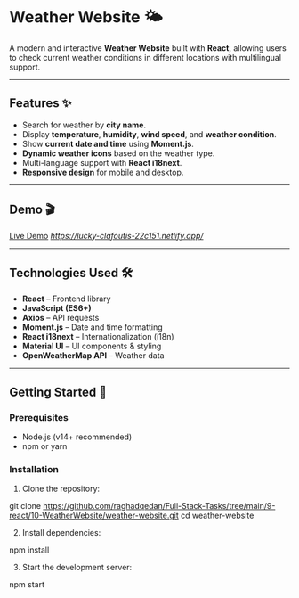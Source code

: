 # Weather Website 🌤️

A modern and interactive **Weather Website** built with **React**, allowing users to check current weather conditions in different locations with multilingual support.

---

## Features ✨

- Search for weather by **city name**.
- Display **temperature**, **humidity**, **wind speed**, and **weather condition**.
- Show **current date and time** using **Moment.js**.
- **Dynamic weather icons** based on the weather type.
- Multi-language support with **React i18next**.
- **Responsive design** for mobile and desktop.

---

## Demo 🎬

[Live Demo](#) *https://lucky-clafoutis-22c151.netlify.app/*

---

## Technologies Used 🛠️

- **React** – Frontend library
- **JavaScript (ES6+)**
- **Axios** – API requests
- **Moment.js** – Date and time formatting
- **React i18next** – Internationalization (i18n)
- **Material UI** – UI components & styling
- **OpenWeatherMap API** – Weather data

---

## Getting Started 🚀

### Prerequisites

- Node.js (v14+ recommended)
- npm or yarn

### Installation

1. Clone the repository:

git clone https://github.com/raghadqedan/Full-Stack-Tasks/tree/main/9-react/10-WeatherWebsite/weather-website.git
cd weather-website

2. Install dependencies:

npm install

3. Start the development server:

npm start